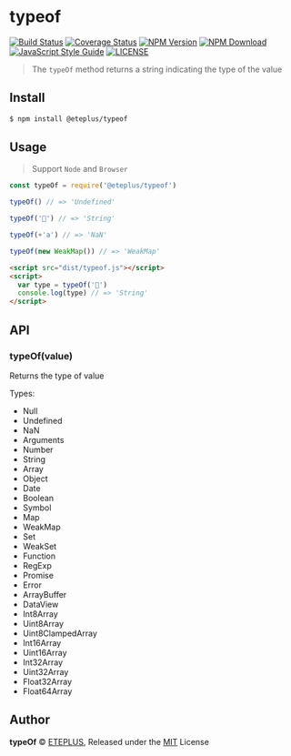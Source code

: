 # typeof

[![Build Status](https://travis-ci.org/eteplus/typeof.svg?branch=master)](https://travis-ci.org/eteplus/typeof) [![Coverage Status](https://coveralls.io/repos/github/eteplus/typeof/badge.svg?branch=master)](https://coveralls.io/github/eteplus/typeof?branch=master) [![NPM Version](https://img.shields.io/npm/v/@eteplus/typeof.svg)](https://www.npmjs.com/package/@eteplus/typeof) [![NPM Download](https://img.shields.io/npm/dm/@eteplus/typeof.svg)](https://www.npmjs.com/package/@eteplus/typeof) [![JavaScript Style Guide](https://img.shields.io/badge/code_style-standard-brightgreen.svg)](https://standardjs.com) [![LICENSE](https://img.shields.io/npm/l/@eteplus/typeof.svg)](https://github.com/eteplus/typeof/blob/master/LICENSE)

> The `typeOf` method returns a string indicating the type of the value

## Install

```bash
$ npm install @eteplus/typeof
```

## Usage

> Support `Node` and `Browser`

```js
const typeOf = require('@eteplus/typeof')

typeOf() // => 'Undefined'

typeOf('🌟') // => 'String'

typeOf(+'a') // => 'NaN'

typeOf(new WeakMap()) // => 'WeakMap'
```

```html
<script src="dist/typeof.js"></script>
<script>
  var type = typeOf('🌟')
  console.log(type) // => 'String'
</script>
```

## API

### typeOf(value)

Returns the type of value

Types:

  - Null
  - Undefined
  - NaN
  - Arguments
  - Number
  - String
  - Array
  - Object
  - Date
  - Boolean
  - Symbol
  - Map
  - WeakMap
  - Set
  - WeakSet
  - Function
  - RegExp
  - Promise
  - Error
  - ArrayBuffer
  - DataView
  - Int8Array
  - Uint8Array
  - Uint8ClampedArray
  - Int16Array
  - Uint16Array
  - Int32Array
  - Uint32Array
  - Float32Array
  - Float64Array

## Author

**typeOf** © [ETEPLUS](https://github.com/eteplus), Released under the [MIT](https://github.com/eteplus/typeof/blob/master/LICENSE) License

